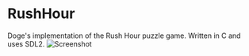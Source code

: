 # RushHour
Doge's implementation of the Rush Hour puzzle game. Written in C and uses SDL2.
![Screenshot](https://i.imgur.com/uAN16vV.png)
